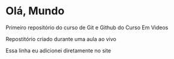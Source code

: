 # Olá, Mundo
 Primeiro repositório do curso de Git e Github do Curso Em Videos

 Repostitório criado durante uma aula ao vivo

Essa linha eu adicionei diretamente no site
